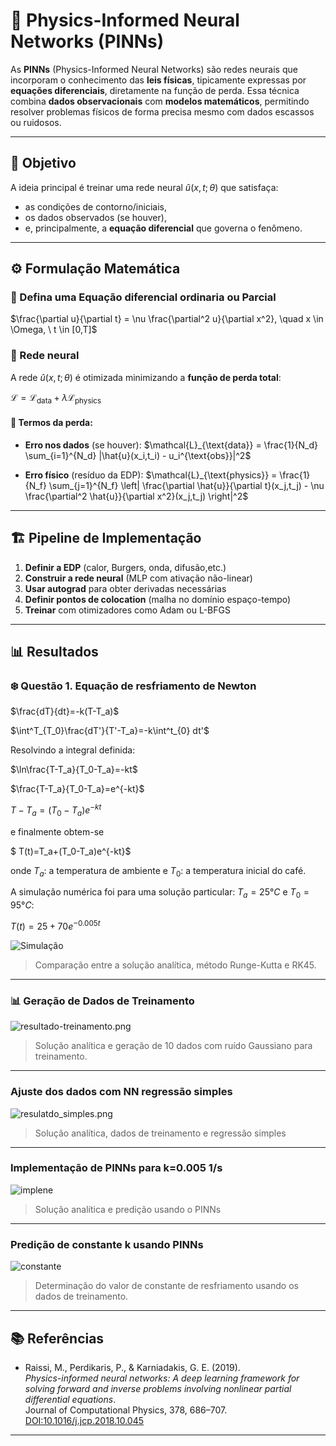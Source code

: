 # 📘 Physics-Informed Neural Networks (PINNs)

As **PINNs** (Physics-Informed Neural Networks) são redes neurais que incorporam o conhecimento das **leis físicas**, tipicamente expressas por **equações diferenciais**, diretamente na função de perda. Essa técnica combina **dados observacionais** com **modelos matemáticos**, permitindo resolver problemas físicos de forma precisa mesmo com dados escassos ou ruidosos.

---

## 🎯 Objetivo

A ideia principal é treinar uma rede neural $\hat{u}(x,t;\theta)$ que satisfaça:
- as condições de contorno/iniciais,
- os dados observados (se houver),
- e, principalmente, a **equação diferencial** que governa o fenômeno.

---

## ⚙️ Formulação Matemática

### 🧩 Defina uma Equação diferencial ordinaria ou Parcial

$\frac{\partial u}{\partial t} = \nu \frac{\partial^2 u}{\partial x^2}, \quad x \in \Omega, \ t \in [0,T]$

### 🔧 Rede neural

A rede  $\hat{u}(x,t;\theta)$ é otimizada minimizando a **função de perda total**:

$\mathcal{L} = \mathcal{L}_{\text{data}} + \lambda \mathcal{L}_{\text{physics}}$

#### 🎯 Termos da perda:
- **Erro nos dados** (se houver):
  $\mathcal{L}_{\text{data}} = \frac{1}{N_d} \sum_{i=1}^{N_d} |\hat{u}(x_i,t_i) - u_i^{\text{obs}}|^2$

- **Erro físico** (resíduo da EDP):
  $\mathcal{L}_{\text{physics}} = \frac{1}{N_f} \sum_{j=1}^{N_f} \left| \frac{\partial \hat{u}}{\partial t}(x_j,t_j) - \nu \frac{\partial^2 \hat{u}}{\partial x^2}(x_j,t_j) \right|^2$

---


## 🏗️ Pipeline de Implementação

1. **Definir a EDP** (calor, Burgers, onda, difusão,etc.)
2. **Construir a rede neural** (MLP com ativação não-linear)
3. **Usar autograd** para obter derivadas necessárias
4. **Definir pontos de colocation** (malha no domínio espaço-tempo)
5. **Treinar** com otimizadores como Adam ou L-BFGS

---

## 📊 Resultados

### ❄️ Questão 1. Equação de resfriamento de Newton

$\frac{dT}{dt}=-k(T-T_a)$

$\int^T_{T_0}\frac{dT'}{T'-T_a}=-k\int^t_{0} dt'$

Resolvindo a integral definida:

$\ln\frac{T-T_a}{T_0-T_a}=-kt$

$\frac{T-T_a}{T_0-T_a}=e^{-kt}$

$T-T_a=(T_0-T_a)e^{-kt}$

e finalmente obtem-se

$ T(t)=T_a+(T_0-T_a)e^{-kt}$

 onde $T_a$: a temperatura de ambiente e $T_0$: a temperatura inicial do café.

A simulação numérica foi para uma solução particular: $T_a=25°C$ e $T_0=95°C$: 

 $T(t)=25+70e^{-0.005t}$


![Simulação](./image4/sol_anal.png)

> Comparação entre a solução analítica, método Runge-Kutta e RK45.

---

### 📊 Geração de Dados de Treinamento



![resultado-treinamento.png](./image4/Dados.png)

> Solução analítica e geração de 10 dados com ruído Gaussiano para treinamento.

---

### Ajuste dos dados com NN regressão simples

![resulatdo_simples.png](./image4/nna.png)

> Solução analítica, dados de treinamento e regressão simples
---

### Implementação de PINNs para k=0.005 1/s

![implene](./image4/pinn.png)

> Solução analítica e predição usando o PINNs

---

### Predição de constante k usando PINNs

![constante](./image4/valork.png)

> Determinação do valor de constante de resfriamento usando os dados de treinamento. 

---

## 📚 Referências

- Raissi, M., Perdikaris, P., & Karniadakis, G. E. (2019).  
  *Physics-informed neural networks: A deep learning framework for solving forward and inverse problems involving nonlinear partial differential equations*.  
  Journal of Computational Physics, 378, 686–707.  
  [DOI:10.1016/j.jcp.2018.10.045](https://doi.org/10.1016/j.jcp.2018.10.045)

---

